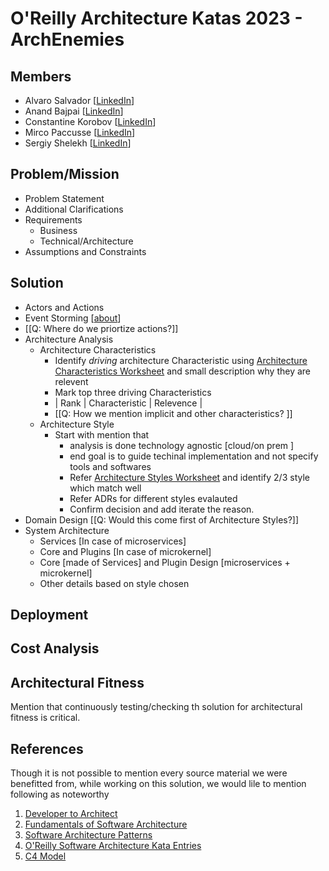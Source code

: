 # O'Reilly Architecture Katas 2023 - ArchEnemies

## Members
- Alvaro Salvador [[LinkedIn](https://www.linkedin.com/)]
- Anand Bajpai [[LinkedIn](https://www.linkedin.com/in/bajpai-anand)]
- Constantine Korobov [[LinkedIn](https://www.linkedin.com/in/ckorobov/)]
- Mirco Paccusse [[LinkedIn](https://www.linkedin.com/in/mirco-paccusse-97525012/)]
- Sergiy Shelekh [[LinkedIn](https://www.linkedin.com/in/proxitrone/)]

## Problem/Mission
- Problem Statement
- Additional Clarifications
- Requirements
  - Business
  - Technical/Architecture
- Assumptions and Constraints

## Solution
- Actors and Actions
- Event Storming [[about](https://www.eventstorming.com/)]
- [[Q: Where do we priortize actions?]]
- Architecture Analysis
  - Architecture Characteristics 
    - Identify *driving* architecture Characteristic using [Architecture Characteristics Worksheet](https://www.developertoarchitect.com/downloads/architecture-characteristics-worksheet.pdf) and small description why they are relevent
    - Mark top three driving Characteristics
    - | Rank | Characteristic | Relevence |
    - [[Q: How we mention implicit and other characteristics? ]]
  - Architecture Style
    - Start with mention that 
      - analysis is done technology agnostic [cloud/on prem ]
      - end goal is to guide techinal implementation and not specify tools and softwares
      - Refer [Architecture Styles Worksheet](https://www.developertoarchitect.com/downloads/architecture-styles-worksheet.pdf) and identify 2/3 style which match well
      - Refer ADRs for different styles evalauted
      - Confirm decision and add iterate the reason.
- Domain Design [[Q: Would this come first of Architecture Styles?]]
- System Architecture
  - Services [In case of microservices]
  - Core and Plugins [In case of microkernel]
  - Core [made of Services] and Plugin Design [microservices + microkernel]
  - Other details based on style chosen

## Deployment

## Cost Analysis

## Architectural Fitness
Mention that continuously testing/checking th solution for architectural fitness is critical.

## References

Though it is not possible to mention every source material we were benefitted from, while working on this solution, we would lile to mention following as noteworthy 

1. [Developer to Architect](https://www.developertoarchitect.com/)
2. [Fundamentals of Software Architecture](https://www.oreilly.com/library/view/fundamentals-of-software/9781492043447/)
3. [Software Architecture Patterns](https://www.oreilly.com/library/view/software-architecture-patterns/9781491971437/)
4. [O'Reilly Software Architecture Kata Entries](https://github.com/tekiegirl/SoftwareArchitectureResources/blob/main/Resources/OReillyKata.md)
5. [C4 Model](https://c4model.com/)